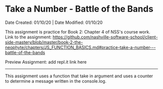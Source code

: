 # Take a Number - Battle of the Bands

Date Created: 01/10/20 | Date Modified: 01/10/20

This assignment is practice for Book 2: Chapter 4 of NSS's course work. Link to the assignment: https://github.com/nashville-software-school/client-side-mastery/blob/master/book-2-the-neophyte/chapters/JS_FUNCTION_BASICS.md#practice-take-a-number---battle-of-the-bands

Preview Assignment: add repl.it link here
***

This assignment uses a function that take in argument and uses a counter to determine a message written in the console.log.